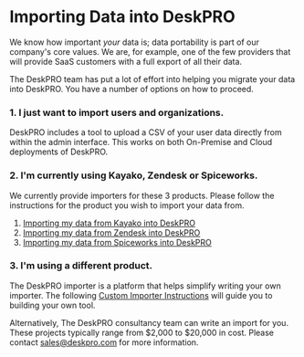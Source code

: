 # Importing Data into DeskPRO

We know how important *your* data is; data portability is part of our company's core values. We are, for example, one of the few providers that will provide SaaS customers with a full export of all their data.

The DeskPRO team has put a lot of effort into helping you migrate your data into DeskPRO. You have a number of options on how to proceed.

### 1. I just want to import users and organizations.

DeskPRO includes a tool to upload a CSV of your user data directly from within the admin interface. This works on both On-Premise and Cloud deployments of DeskPRO.

### 2. I'm currently using Kayako, Zendesk or Spiceworks.

We currently provide importers for these 3 products. Please follow the instructions for the product you wish to import your data from.

 1. [Importing my data from Kayako into DeskPRO](https://github.com/DeskPRO/deskpro-importer-tools/blob/master/importers/kayako/README.md)
 2. [Importing my data from Zendesk into DeskPRO](https://github.com/DeskPRO/deskpro-importer-tools/blob/master/importers/zendesk/README.md)
 3. [Importing my data from Spiceworks into DeskPRO](https://github.com/DeskPRO/deskpro-importer-tools/blob/master/importers/spiceworks/README.md)
 
### 3. I'm using a different product.

The DeskPRO importer is a platform that helps simplify writing your own importer. The following [Custom Importer Instructions](https://github.com/DeskPRO/deskpro-importer-tools/blob/master/custom/README.md) will guide you to building your own tool.

Alternatively, The DeskPRO consultancy team can write an import for you. These projects typically range from $2,000 to $20,000 in cost. Please contact sales@deskpro.com for more information.
